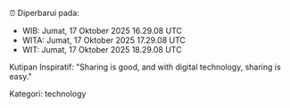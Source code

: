 ⏰ Diperbarui pada:
- WIB: Jumat, 17 Oktober 2025 16.29.08 UTC
- WITA: Jumat, 17 Oktober 2025 17.29.08 UTC
- WIT: Jumat, 17 Oktober 2025 18.29.08 UTC

Kutipan Inspiratif:
"Sharing is good, and with digital technology, sharing is easy."


Kategori: technology


